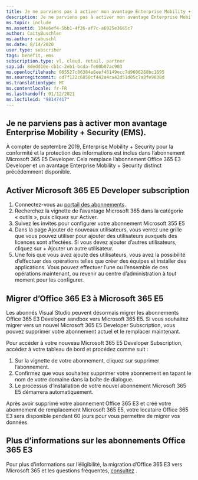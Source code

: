 ```yaml
---
title: Je ne parviens pas à activer mon avantage Enterprise Mobility + Security (EMS).
description: Je ne parviens pas à activer mon avantage Enterprise Mobility + Security (EMS) inclus dans mon abonnement Visual Studio ?
ms.topic: include
ms.assetid: 104e6ef4-5bb1-4f26-af7c-a6925e3665c7
author: CaityBuschlen
ms.author: cabuschl
ms.date: 8/14/2020
user.type: subscriber
tags: benefit, ems
subscription.type: vl, cloud, retail, partner
sap.id: 8dedd10e-cb1c-2eb1-bcda-fe00b07ac903
ms.openlocfilehash: 065527c86384e6eef46149ecc7d9606268bc1695
ms.sourcegitcommit: cd7f122c6850cf442a4ca42d51d05c7a8fe9038d
ms.translationtype: MT
ms.contentlocale: fr-FR
ms.lasthandoff: 01/12/2021
ms.locfileid: "98147417"
---
```

## <a name="im-unable-to-activate-my-enterprise-mobility--security-ems-benefit"></a>Je ne parviens pas à activer mon avantage Enterprise Mobility + Security (EMS).

À compter de septembre 2019, Enterprise Mobility + Security pour la conformité et la protection des informations est inclus dans l’abonnement Microsoft 365 E5 Developer. Cela remplace l’abonnement Office 365 E3 Developer et un avantage Enterprise Mobility + Security distinct précédemment disponible. 

## <a name="activate-microsoft-365-e5-developer-subscription"></a>Activer Microsoft 365 E5 Developer subscription  

1. Connectez-vous au [portail des abonnements](https://my.visualstudio.com/benefits). 
1. Recherchez la vignette de l’avantage Microsoft 365 dans la catégorie « outils », puis cliquez sur Activer. 
1. Suivez les invites pour configurer votre abonnement Microsoft 355 E5 
1. Dans la page Ajouter de nouveaux utilisateurs, vous verrez une grille que vous pouvez utiliser pour ajouter des utilisateurs auxquels des licences sont affectées. Si vous devez ajouter d’autres utilisateurs, cliquez sur + Ajouter un autre utilisateur. 
1. Une fois que vous avez ajouté des utilisateurs, vous avez la possibilité d’effectuer des opérations telles que créer des équipes et installer des applications. Vous pouvez effectuer l’une ou l’ensemble de ces opérations maintenant, ou revenir au centre d’administration à tout moment pour les configurer. 

## <a name="migrate-from-office-365-e3-to-microsoft-365-e5"></a>Migrer d’Office 365 E3 à Microsoft 365 E5 

Les abonnés Visual Studio peuvent désormais migrer les abonnements Office 365 E3 Developer sandbox vers Microsoft 365 E5. Si vous souhaitez migrer vers un nouvel Microsoft 365 E5 Developer Subscription, vous pouvez supprimer votre abonnement actuel et le remplacer maintenant. 

Pour accéder à votre nouveau Microsoft 365 E5 Developer Subscription, accédez à votre tableau de bord et procédez comme suit : 
1. Sur la vignette de votre abonnement, cliquez sur supprimer l’abonnement. 
1. Confirmez que vous souhaitez supprimer votre abonnement en tapant le nom de votre domaine dans la boîte de dialogue. 
1. Le processus d’installation de votre nouvel abonnement Microsoft 365 E5 démarrera automatiquement. 

Après avoir supprimé votre abonnement Office 365 E3 et créé votre abonnement de remplacement Microsoft 365 E5, votre locataire Office 365 E3 sera disponible pendant 60 jours pour vous permettre de migrer vos données. 

## <a name="more-information-about-office-365-e3-subscriptions"></a>Plus d’informations sur les abonnements Office 365 E3

Pour plus d’informations sur l’éligibilité, la migration d’Office 365 E3 vers Microsoft 365 et les questions fréquentes, [consultez](https://docs.microsoft.com/visualstudio/subscriptions/vs-m365) .  